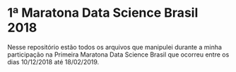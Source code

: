 # 1ª Maratona Data Science Brasil 2018

Nesse repositório estão todos os arquivos que manipulei durante a minha participação na Primeira Maratona Data Science Brasil que ocorreu entre os dias 10/12/2018 até 18/02/2019.

